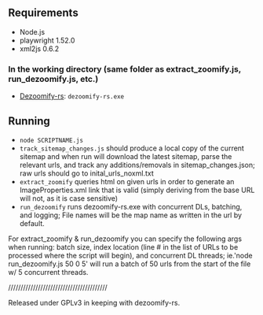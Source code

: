 ## Requirements
+ Node.js
+ playwright 1.52.0
+ xml2js 0.6.2
### In the working directory (same folder as extract_zoomify.js, run_dezoomify.js, etc.)
- [Dezoomify-rs](https://github.com/lovasoa/dezoomify-rs): `dezoomify-rs.exe`
## Running
+ `node SCRIPTNAME.js`
+ `track_sitemap_changes.js` should produce a local copy of the current sitemap and when run will download the latest sitemap, parse the relevant urls, and track any additions/removals in sitemap_changes.json; raw urls should go to inital_urls_noxml.txt
+ `extract_zoomify` queries html on given urls in order to generate an ImageProperties.xml link that is valid (simply deriving from the base URL will not, as it is case sensitive)
+ `run_dezoomify` runs dezoomify-rs.exe with concurrent DLs, batching, and logging; File names will be the map name as written in the url by default.

For extract_zoomify & run_dezoomify you can specify the following args when running: batch size, index location (line # in the list of URLs to be processed where the script will begin), and concurrent DL threads; ie.'node run_dezoomify.js 50 0 5' will run a batch of 50 urls from the start of the file w/ 5 concurrent threads.

////////////////////////////////////////

Released under GPLv3 in keeping with dezoomify-rs.
